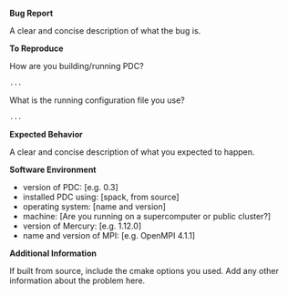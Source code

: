 **Bug Report**

A clear and concise description of what the bug is.

**To Reproduce**

How are you building/running PDC?

```bash
...
```

What is the running configuration file you use?

```bash
...
```

**Expected Behavior**

A clear and concise description of what you expected to happen.

**Software Environment**

- version of PDC: [e.g. 0.3]
- installed PDC using: [spack, from source]
- operating system: [name and version]
- machine: [Are you running on a supercomputer or public cluster?]
- version of Mercury: [e.g. 1.12.0]
- name and version of MPI: [e.g. OpenMPI 4.1.1]

**Additional Information**

If built from source, include the cmake options you used.
Add any other information about the problem here.
